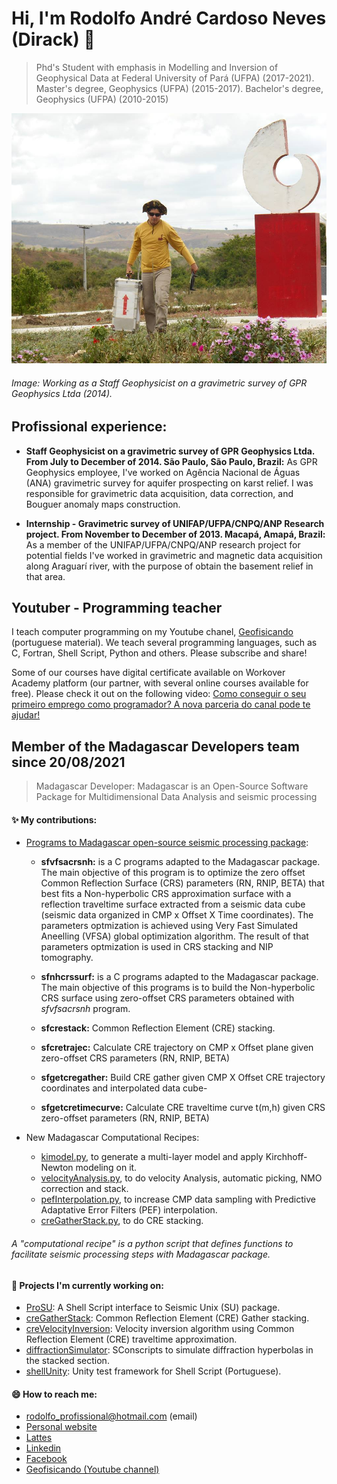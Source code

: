 
# Hi, I'm Rodolfo André Cardoso Neves (Dirack) 👋
> Phd's Student with emphasis in Modelling and Inversion of Geophysical Data at Federal University of Pará (UFPA) (2017-2021).
> Master's degree, Geophysics (UFPA) (2015-2017). Bachelor's degree, Geophysics (UFPA) (2010-2015)

<img alt="Gravimetric survey" src="https://github.com/Dirack/dirack/blob/master/capa.jpg" height=400 width=700>

###### Image: Working as a Staff Geophysicist on a gravimetric survey of GPR Geophysics Ltda (2014).


## Profissional experience:

- **Staff Geophysicist on a gravimetric survey of GPR Geophysics Ltda. From July to December of 2014. São Paulo, São Paulo, Brazil:** As GPR Geophysics employee, I've worked on Agência Nacional de Águas (ANA) gravimetric survey for aquifer prospecting on karst relief. I was responsible for gravimetric data acquisition, data correction, and Bouguer anomaly maps construction.

- **Internship - Gravimetric survey of UNIFAP/UFPA/CNPQ/ANP Research project. From November to December of 2013. Macapá, Amapá, Brazil:** As a member of the UNIFAP/UFPA/CNPQ/ANP research project for potential fields I've worked in gravimetric and magnetic data acquisition along Araguarí river, with the purpose of obtain the basement relief in that area.

## Youtuber - Programming teacher

I teach computer programming on my Youtube chanel, [Geofisicando](https://www.youtube.com/channel/UCi5XD5PCQtPrIRD0H_GJvag) (portuguese material). We teach
several programming languages, such as C, Fortran, Shell Script, Python and others. Please subscribe and share!

Some of our courses have digital certificate available on Workover Academy platform (our partner, with several online courses available for free). Please check it out on the following video: [Como conseguir o seu primeiro emprego como programador? A nova parceria do canal pode te ajudar!](https://www.youtube.com/watch?v=5neZRO3yvDI)

##  Member of the Madagascar Developers team since 20/08/2021
> Madagascar Developer: Madagascar is an Open-Source Software Package for Multidimensional Data Analysis and seismic processing

#### ✨ My contributions:

  - [Programs to Madagascar open-source seismic processing package](https://github.com/ahay/src/tree/master/user/dirack):
    - **sfvfsacrsnh:** is a C programs adapted to the Madagascar package. The main objective of this program is to optimize the zero offset Common Reflection Surface (CRS) parameters (RN, RNIP, BETA) that best fits a Non-hyperbolic CRS approximation surface with a reflection traveltime surface extracted from a seismic data cube
(seismic data organized in CMP x Offset X Time coordinates). The parameters optmization is achieved using Very Fast Simulated Aneelling (VFSA) global optimization algorithm. The result of that parameters optmization is used in CRS stacking and NIP tomography.

    - **sfnhcrssurf:** is a C programs adapted to the Madagascar package. The main objective of this programs is to build the Non-hyperbolic CRS surface using zero-offset CRS parameters obtained with _sfvfsacrsnh_ program.
    
    - **sfcrestack:** Common Reflection Element (CRE) stacking.
    - **sfcretrajec:** Calculate CRE trajectory on CMP x Offset plane given zero-offset CRS parameters (RN, RNIP, BETA)
    - **sfgetcregather:** Build CRE gather given CMP X Offset CRE trajectory coordinates and interpolated data cube- 
    - **sfgetcretimecurve:** Calculate CRE traveltime curve t(m,h) given CRS zero-offset parameters (RN, RNIP, BETA)

- New Madagascar Computational Recipes:
    - [kimodel.py](https://github.com/ahay/src/blob/master/book/Recipes/kimodel.py), 
    to generate a multi-layer model and apply Kirchhoff-Newton modeling on it.
    - [velocityAnalysis.py](https://github.com/ahay/src/blob/master/book/Recipes/velocityAnalysis.py),
    to do velocity Analysis, automatic picking, NMO correction and stack.
    - [pefInterpolation.py](https://github.com/ahay/src/blob/master/book/Recipes/pefInterpolation.py),
    to increase CMP data sampling with Predictive Adaptative Error Filters (PEF) interpolation.
    - [creGatherStack.py](https://github.com/ahay/src/blob/master/book/Recipes/creGatherStack.py),
    to do CRE stacking.

###### A "computational recipe" is a python script that defines functions to facilitate seismic processing steps with Madagascar package.

#### 🔭 Projects I'm currently working on:

- [ProSU](https://github.com/gpgeof/proSU): A Shell Script interface to Seismic Unix (SU) package.
- [creGatherStack](https://github.com/Dirack/creGatherStack): Common Reflection Element (CRE) Gather stacking.
- [creVelocityInversion](https://github.com/Dirack/creVelocityInversion): Velocity inversion algorithm using Common Reflection Element (CRE) traveltime approximation.
- [diffractionSimulator](https://github.com/Dirack/diffractionSimulator): SConscripts to simulate diffraction hyperbolas in the stacked section.
- [shellUnity](https://github.com/Dirack/shellUnity): Unity test framework for Shell Script (Portuguese).

#### 😄 How to reach me:

- rodolfo_profissional@hotmail.com (email)
- [Personal website](https://dirack.github.io)
- [Lattes](http://lattes.cnpq.br/1612438665756011)
- [Linkedin](https://www.linkedin.com/in/rodolfodirack/)
- [Facebook](https://www.facebook.com/rodolfo.neves.925)
- [Geofisicando (Youtube channel)](https://www.youtube.com/channel/UCi5XD5PCQtPrIRD0H_GJvag)

